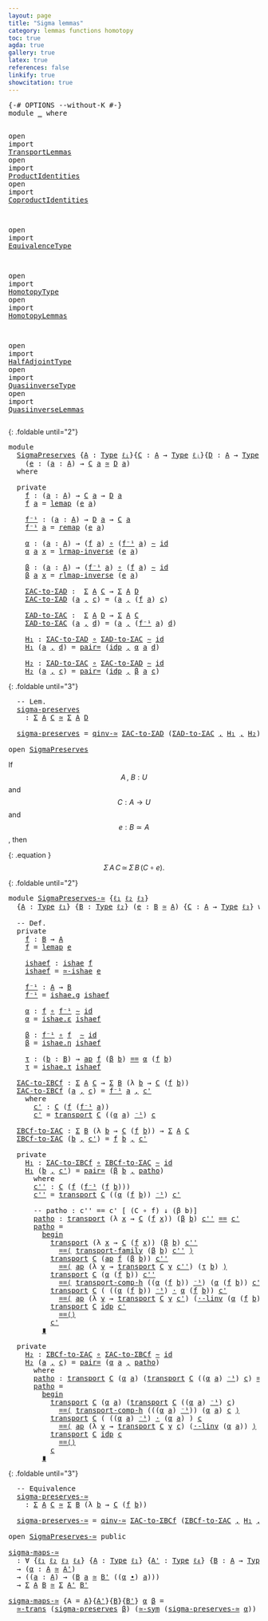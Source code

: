 ```yaml
---
layout: page
title: "Sigma lemmas"
category: lemmas functions homotopy
toc: true
agda: true
gallery: true
latex: true
references: false
linkify: true
showcitation: true
---
```


<div class="hide" >
<pre class="Agda">
<a id="222" class="Symbol">{-#</a> <a id="226" class="Keyword">OPTIONS</a> <a id="234" class="Pragma">--without-K</a> <a id="246" class="Symbol">#-}</a>
<a id="250" class="Keyword">module</a> <a id="257" href="SigmaPreserves.html" class="Module">_</a> <a id="259" class="Keyword">where</a>

<a id="266" class="Keyword">open</a> <a id="271" class="Keyword">import</a> <a id="278" href="TransportLemmas.html" class="Module">TransportLemmas</a>
<a id="294" class="Keyword">open</a> <a id="299" class="Keyword">import</a> <a id="306" href="ProductIdentities.html" class="Module">ProductIdentities</a>
<a id="324" class="Keyword">open</a> <a id="329" class="Keyword">import</a> <a id="336" href="CoproductIdentities.html" class="Module">CoproductIdentities</a>

<a id="357" class="Keyword">open</a> <a id="362" class="Keyword">import</a> <a id="369" href="EquivalenceType.html" class="Module">EquivalenceType</a>

<a id="386" class="Keyword">open</a> <a id="391" class="Keyword">import</a> <a id="398" href="HomotopyType.html" class="Module">HomotopyType</a>
<a id="411" class="Keyword">open</a> <a id="416" class="Keyword">import</a> <a id="423" href="HomotopyLemmas.html" class="Module">HomotopyLemmas</a>

<a id="439" class="Keyword">open</a> <a id="444" class="Keyword">import</a> <a id="451" href="HalfAdjointType.html" class="Module">HalfAdjointType</a>
<a id="467" class="Keyword">open</a> <a id="472" class="Keyword">import</a> <a id="479" href="QuasiinverseType.html" class="Module">QuasiinverseType</a>
<a id="496" class="Keyword">open</a> <a id="501" class="Keyword">import</a> <a id="508" href="QuasiinverseLemmas.html" class="Module">QuasiinverseLemmas</a>
</pre>
</div>

{: .foldable until="2"}
<pre class="Agda">
<a id="583" class="Keyword">module</a>
  <a id="SigmaPreserves"></a><a id="592" href="SigmaPreserves.html#592" class="Module">SigmaPreserves</a> <a id="607" class="Symbol">{</a><a id="608" href="SigmaPreserves.html#608" class="Bound">A</a> <a id="610" class="Symbol">:</a> <a id="612" href="Intro.html#1621" class="Function">Type</a> <a id="617" href="Intro.html#2063" class="Generalizable">ℓᵢ</a><a id="619" class="Symbol">}{</a><a id="621" href="SigmaPreserves.html#621" class="Bound">C</a> <a id="623" class="Symbol">:</a> <a id="625" href="SigmaPreserves.html#608" class="Bound">A</a> <a id="627" class="Symbol">→</a> <a id="629" href="Intro.html#1621" class="Function">Type</a> <a id="634" href="Intro.html#2066" class="Generalizable">ℓⱼ</a><a id="636" class="Symbol">}{</a><a id="638" href="SigmaPreserves.html#638" class="Bound">D</a> <a id="640" class="Symbol">:</a> <a id="642" href="SigmaPreserves.html#608" class="Bound">A</a> <a id="644" class="Symbol">→</a> <a id="646" href="Intro.html#1621" class="Function">Type</a> <a id="651" href="Intro.html#2069" class="Generalizable">ℓₖ</a><a id="653" class="Symbol">}</a>
    <a id="659" class="Symbol">(</a><a id="660" href="SigmaPreserves.html#660" class="Bound">e</a> <a id="662" class="Symbol">:</a> <a id="664" class="Symbol">(</a><a id="665" href="SigmaPreserves.html#665" class="Bound">a</a> <a id="667" class="Symbol">:</a> <a id="669" href="SigmaPreserves.html#608" class="Bound">A</a><a id="670" class="Symbol">)</a> <a id="672" class="Symbol">→</a> <a id="674" href="SigmaPreserves.html#621" class="Bound">C</a> <a id="676" href="SigmaPreserves.html#665" class="Bound">a</a> <a id="678" href="EquivalenceType.html#762" class="Function Operator">≃</a> <a id="680" href="SigmaPreserves.html#638" class="Bound">D</a> <a id="682" href="SigmaPreserves.html#665" class="Bound">a</a><a id="683" class="Symbol">)</a>
  <a id="687" class="Keyword">where</a>

  <a id="696" class="Keyword">private</a>
    <a id="SigmaPreserves.f"></a><a id="708" href="SigmaPreserves.html#708" class="Function">f</a> <a id="710" class="Symbol">:</a> <a id="712" class="Symbol">(</a><a id="713" href="SigmaPreserves.html#713" class="Bound">a</a> <a id="715" class="Symbol">:</a> <a id="717" href="SigmaPreserves.html#608" class="Bound">A</a><a id="718" class="Symbol">)</a> <a id="720" class="Symbol">→</a> <a id="722" href="SigmaPreserves.html#621" class="Bound">C</a> <a id="724" href="SigmaPreserves.html#713" class="Bound">a</a> <a id="726" class="Symbol">→</a> <a id="728" href="SigmaPreserves.html#638" class="Bound">D</a> <a id="730" href="SigmaPreserves.html#713" class="Bound">a</a>
    <a id="736" href="SigmaPreserves.html#708" class="Function">f</a> <a id="738" href="SigmaPreserves.html#738" class="Bound">a</a> <a id="740" class="Symbol">=</a> <a id="742" href="EquivalenceType.html#979" class="Function">lemap</a> <a id="748" class="Symbol">(</a><a id="749" href="SigmaPreserves.html#660" class="Bound">e</a> <a id="751" href="SigmaPreserves.html#738" class="Bound">a</a><a id="752" class="Symbol">)</a>

    <a id="SigmaPreserves.f⁻¹"></a><a id="759" href="SigmaPreserves.html#759" class="Function">f⁻¹</a> <a id="763" class="Symbol">:</a> <a id="765" class="Symbol">(</a><a id="766" href="SigmaPreserves.html#766" class="Bound">a</a> <a id="768" class="Symbol">:</a> <a id="770" href="SigmaPreserves.html#608" class="Bound">A</a><a id="771" class="Symbol">)</a> <a id="773" class="Symbol">→</a> <a id="775" href="SigmaPreserves.html#638" class="Bound">D</a> <a id="777" href="SigmaPreserves.html#766" class="Bound">a</a> <a id="779" class="Symbol">→</a> <a id="781" href="SigmaPreserves.html#621" class="Bound">C</a> <a id="783" href="SigmaPreserves.html#766" class="Bound">a</a>
    <a id="789" href="SigmaPreserves.html#759" class="Function">f⁻¹</a> <a id="793" href="SigmaPreserves.html#793" class="Bound">a</a> <a id="795" class="Symbol">=</a> <a id="797" href="EquivalenceType.html#1131" class="Function">remap</a> <a id="803" class="Symbol">(</a><a id="804" href="SigmaPreserves.html#660" class="Bound">e</a> <a id="806" href="SigmaPreserves.html#793" class="Bound">a</a><a id="807" class="Symbol">)</a>

    <a id="SigmaPreserves.α"></a><a id="814" href="SigmaPreserves.html#814" class="Function">α</a> <a id="816" class="Symbol">:</a> <a id="818" class="Symbol">(</a><a id="819" href="SigmaPreserves.html#819" class="Bound">a</a> <a id="821" class="Symbol">:</a> <a id="823" href="SigmaPreserves.html#608" class="Bound">A</a><a id="824" class="Symbol">)</a> <a id="826" class="Symbol">→</a> <a id="828" class="Symbol">(</a><a id="829" href="SigmaPreserves.html#708" class="Function">f</a> <a id="831" href="SigmaPreserves.html#819" class="Bound">a</a><a id="832" class="Symbol">)</a> <a id="834" href="BasicFunctions.html#1007" class="Function Operator">∘</a> <a id="836" class="Symbol">(</a><a id="837" href="SigmaPreserves.html#759" class="Function">f⁻¹</a> <a id="841" href="SigmaPreserves.html#819" class="Bound">a</a><a id="842" class="Symbol">)</a> <a id="844" href="HomotopyType.html#987" class="Function Operator">∼</a> <a id="846" href="BasicFunctions.html#386" class="Function">id</a>
    <a id="853" href="SigmaPreserves.html#814" class="Function">α</a> <a id="855" href="SigmaPreserves.html#855" class="Bound">a</a> <a id="857" href="SigmaPreserves.html#857" class="Bound">x</a> <a id="859" class="Symbol">=</a> <a id="861" href="EquivalenceType.html#1366" class="Function">lrmap-inverse</a> <a id="875" class="Symbol">(</a><a id="876" href="SigmaPreserves.html#660" class="Bound">e</a> <a id="878" href="SigmaPreserves.html#855" class="Bound">a</a><a id="879" class="Symbol">)</a>

    <a id="SigmaPreserves.β"></a><a id="886" href="SigmaPreserves.html#886" class="Function">β</a> <a id="888" class="Symbol">:</a> <a id="890" class="Symbol">(</a><a id="891" href="SigmaPreserves.html#891" class="Bound">a</a> <a id="893" class="Symbol">:</a> <a id="895" href="SigmaPreserves.html#608" class="Bound">A</a><a id="896" class="Symbol">)</a> <a id="898" class="Symbol">→</a> <a id="900" class="Symbol">(</a><a id="901" href="SigmaPreserves.html#759" class="Function">f⁻¹</a> <a id="905" href="SigmaPreserves.html#891" class="Bound">a</a><a id="906" class="Symbol">)</a> <a id="908" href="BasicFunctions.html#1007" class="Function Operator">∘</a> <a id="910" class="Symbol">(</a><a id="911" href="SigmaPreserves.html#708" class="Function">f</a> <a id="913" href="SigmaPreserves.html#891" class="Bound">a</a><a id="914" class="Symbol">)</a> <a id="916" href="HomotopyType.html#987" class="Function Operator">∼</a> <a id="918" href="BasicFunctions.html#386" class="Function">id</a>
    <a id="925" href="SigmaPreserves.html#886" class="Function">β</a> <a id="927" href="SigmaPreserves.html#927" class="Bound">a</a> <a id="929" href="SigmaPreserves.html#929" class="Bound">x</a> <a id="931" class="Symbol">=</a> <a id="933" href="EquivalenceType.html#1593" class="Function">rlmap-inverse</a> <a id="947" class="Symbol">(</a><a id="948" href="SigmaPreserves.html#660" class="Bound">e</a> <a id="950" href="SigmaPreserves.html#927" class="Bound">a</a><a id="951" class="Symbol">)</a>

    <a id="SigmaPreserves.ΣAC-to-ΣAD"></a><a id="958" href="SigmaPreserves.html#958" class="Function">ΣAC-to-ΣAD</a> <a id="969" class="Symbol">:</a>  <a id="972" href="BasicTypes.html#1503" class="Function">Σ</a> <a id="974" href="SigmaPreserves.html#608" class="Bound">A</a> <a id="976" href="SigmaPreserves.html#621" class="Bound">C</a> <a id="978" class="Symbol">→</a> <a id="980" href="BasicTypes.html#1503" class="Function">Σ</a> <a id="982" href="SigmaPreserves.html#608" class="Bound">A</a> <a id="984" href="SigmaPreserves.html#638" class="Bound">D</a>
    <a id="990" href="SigmaPreserves.html#958" class="Function">ΣAC-to-ΣAD</a> <a id="1001" class="Symbol">(</a><a id="1002" href="SigmaPreserves.html#1002" class="Bound">a</a> <a id="1004" href="BasicTypes.html#1409" class="InductiveConstructor Operator">,</a> <a id="1006" href="SigmaPreserves.html#1006" class="Bound">c</a><a id="1007" class="Symbol">)</a> <a id="1009" class="Symbol">=</a> <a id="1011" class="Symbol">(</a><a id="1012" href="SigmaPreserves.html#1002" class="Bound">a</a> <a id="1014" href="BasicTypes.html#1409" class="InductiveConstructor Operator">,</a> <a id="1016" class="Symbol">(</a><a id="1017" href="SigmaPreserves.html#708" class="Function">f</a> <a id="1019" href="SigmaPreserves.html#1002" class="Bound">a</a><a id="1020" class="Symbol">)</a> <a id="1022" href="SigmaPreserves.html#1006" class="Bound">c</a><a id="1023" class="Symbol">)</a>

    <a id="SigmaPreserves.ΣAD-to-ΣAC"></a><a id="1030" href="SigmaPreserves.html#1030" class="Function">ΣAD-to-ΣAC</a> <a id="1041" class="Symbol">:</a>  <a id="1044" href="BasicTypes.html#1503" class="Function">Σ</a> <a id="1046" href="SigmaPreserves.html#608" class="Bound">A</a> <a id="1048" href="SigmaPreserves.html#638" class="Bound">D</a> <a id="1050" class="Symbol">→</a> <a id="1052" href="BasicTypes.html#1503" class="Function">Σ</a> <a id="1054" href="SigmaPreserves.html#608" class="Bound">A</a> <a id="1056" href="SigmaPreserves.html#621" class="Bound">C</a>
    <a id="1062" href="SigmaPreserves.html#1030" class="Function">ΣAD-to-ΣAC</a> <a id="1073" class="Symbol">(</a><a id="1074" href="SigmaPreserves.html#1074" class="Bound">a</a> <a id="1076" href="BasicTypes.html#1409" class="InductiveConstructor Operator">,</a> <a id="1078" href="SigmaPreserves.html#1078" class="Bound">d</a><a id="1079" class="Symbol">)</a> <a id="1081" class="Symbol">=</a> <a id="1083" class="Symbol">(</a><a id="1084" href="SigmaPreserves.html#1074" class="Bound">a</a> <a id="1086" href="BasicTypes.html#1409" class="InductiveConstructor Operator">,</a> <a id="1088" class="Symbol">(</a><a id="1089" href="SigmaPreserves.html#759" class="Function">f⁻¹</a> <a id="1093" href="SigmaPreserves.html#1074" class="Bound">a</a><a id="1094" class="Symbol">)</a> <a id="1096" href="SigmaPreserves.html#1078" class="Bound">d</a><a id="1097" class="Symbol">)</a>

    <a id="SigmaPreserves.H₁"></a><a id="1104" href="SigmaPreserves.html#1104" class="Function">H₁</a> <a id="1107" class="Symbol">:</a> <a id="1109" href="SigmaPreserves.html#958" class="Function">ΣAC-to-ΣAD</a> <a id="1120" href="BasicFunctions.html#1007" class="Function Operator">∘</a> <a id="1122" href="SigmaPreserves.html#1030" class="Function">ΣAD-to-ΣAC</a> <a id="1133" href="HomotopyType.html#987" class="Function Operator">∼</a> <a id="1135" href="BasicFunctions.html#386" class="Function">id</a>
    <a id="1142" href="SigmaPreserves.html#1104" class="Function">H₁</a> <a id="1145" class="Symbol">(</a><a id="1146" href="SigmaPreserves.html#1146" class="Bound">a</a> <a id="1148" href="BasicTypes.html#1409" class="InductiveConstructor Operator">,</a> <a id="1150" href="SigmaPreserves.html#1150" class="Bound">d</a><a id="1151" class="Symbol">)</a> <a id="1153" class="Symbol">=</a> <a id="1155" href="CoproductIdentities.html#1535" class="Function">pair=</a> <a id="1161" class="Symbol">(</a><a id="1162" href="BasicTypes.html#4381" class="InductiveConstructor">idp</a> <a id="1166" href="BasicTypes.html#1409" class="InductiveConstructor Operator">,</a> <a id="1168" href="SigmaPreserves.html#814" class="Function">α</a> <a id="1170" href="SigmaPreserves.html#1146" class="Bound">a</a> <a id="1172" href="SigmaPreserves.html#1150" class="Bound">d</a><a id="1173" class="Symbol">)</a>

    <a id="SigmaPreserves.H₂"></a><a id="1180" href="SigmaPreserves.html#1180" class="Function">H₂</a> <a id="1183" class="Symbol">:</a> <a id="1185" href="SigmaPreserves.html#1030" class="Function">ΣAD-to-ΣAC</a> <a id="1196" href="BasicFunctions.html#1007" class="Function Operator">∘</a> <a id="1198" href="SigmaPreserves.html#958" class="Function">ΣAC-to-ΣAD</a> <a id="1209" href="HomotopyType.html#987" class="Function Operator">∼</a> <a id="1211" href="BasicFunctions.html#386" class="Function">id</a>
    <a id="1218" href="SigmaPreserves.html#1180" class="Function">H₂</a> <a id="1221" class="Symbol">(</a><a id="1222" href="SigmaPreserves.html#1222" class="Bound">a</a> <a id="1224" href="BasicTypes.html#1409" class="InductiveConstructor Operator">,</a> <a id="1226" href="SigmaPreserves.html#1226" class="Bound">c</a><a id="1227" class="Symbol">)</a> <a id="1229" class="Symbol">=</a> <a id="1231" href="CoproductIdentities.html#1535" class="Function">pair=</a> <a id="1237" class="Symbol">(</a><a id="1238" href="BasicTypes.html#4381" class="InductiveConstructor">idp</a> <a id="1242" href="BasicTypes.html#1409" class="InductiveConstructor Operator">,</a> <a id="1244" href="SigmaPreserves.html#886" class="Function">β</a> <a id="1246" href="SigmaPreserves.html#1222" class="Bound">a</a> <a id="1248" href="SigmaPreserves.html#1226" class="Bound">c</a><a id="1249" class="Symbol">)</a>
</pre>

{: .foldable until="3"}
<pre class="Agda">
  <a id="1302" class="Comment">-- Lem.</a>
  <a id="SigmaPreserves.sigma-preserves"></a><a id="1312" href="SigmaPreserves.html#1312" class="Function">sigma-preserves</a>
    <a id="1332" class="Symbol">:</a> <a id="1334" href="BasicTypes.html#1503" class="Function">Σ</a> <a id="1336" href="SigmaPreserves.html#608" class="Bound">A</a> <a id="1338" href="SigmaPreserves.html#621" class="Bound">C</a> <a id="1340" href="EquivalenceType.html#762" class="Function Operator">≃</a> <a id="1342" href="BasicTypes.html#1503" class="Function">Σ</a> <a id="1344" href="SigmaPreserves.html#608" class="Bound">A</a> <a id="1346" href="SigmaPreserves.html#638" class="Bound">D</a>

  <a id="1351" href="SigmaPreserves.html#1312" class="Function">sigma-preserves</a> <a id="1367" class="Symbol">=</a> <a id="1369" href="QuasiinverseType.html#3135" class="Function">qinv-≃</a> <a id="1376" href="SigmaPreserves.html#958" class="Function">ΣAC-to-ΣAD</a> <a id="1387" class="Symbol">(</a><a id="1388" href="SigmaPreserves.html#1030" class="Function">ΣAD-to-ΣAC</a> <a id="1399" href="BasicTypes.html#1409" class="InductiveConstructor Operator">,</a> <a id="1401" href="SigmaPreserves.html#1104" class="Function">H₁</a> <a id="1404" href="BasicTypes.html#1409" class="InductiveConstructor Operator">,</a> <a id="1406" href="SigmaPreserves.html#1180" class="Function">H₂</a><a id="1408" class="Symbol">)</a>

<a id="1411" class="Keyword">open</a> <a id="1416" href="SigmaPreserves.html#592" class="Module">SigmaPreserves</a>
</pre>



If $$A\,,~B : U$$ and $$C: A → U$$ and $$e: B \simeq A$$, then

{: .equation }
  $$\Sigma\,{A}\,C\,\simeq\,\Sigma\,B\,(C ∘ e).$$

{: .foldable until="2"}
<pre class="Agda">
<a id="1612" class="Keyword">module</a> <a id="SigmaPreserves-≃"></a><a id="1619" href="SigmaPreserves.html#1619" class="Module">SigmaPreserves-≃</a> <a id="1636" class="Symbol">{</a><a id="1637" href="SigmaPreserves.html#1637" class="Bound">ℓ₁</a> <a id="1640" href="SigmaPreserves.html#1640" class="Bound">ℓ₂</a> <a id="1643" href="SigmaPreserves.html#1643" class="Bound">ℓ₃</a><a id="1645" class="Symbol">}</a>
  <a id="1649" class="Symbol">{</a><a id="1650" href="SigmaPreserves.html#1650" class="Bound">A</a> <a id="1652" class="Symbol">:</a> <a id="1654" href="Intro.html#1621" class="Function">Type</a> <a id="1659" href="SigmaPreserves.html#1637" class="Bound">ℓ₁</a><a id="1661" class="Symbol">}</a> <a id="1663" class="Symbol">{</a><a id="1664" href="SigmaPreserves.html#1664" class="Bound">B</a> <a id="1666" class="Symbol">:</a> <a id="1668" href="Intro.html#1621" class="Function">Type</a> <a id="1673" href="SigmaPreserves.html#1640" class="Bound">ℓ₂</a><a id="1675" class="Symbol">}</a> <a id="1677" class="Symbol">(</a><a id="1678" href="SigmaPreserves.html#1678" class="Bound">e</a> <a id="1680" class="Symbol">:</a> <a id="1682" href="SigmaPreserves.html#1664" class="Bound">B</a> <a id="1684" href="EquivalenceType.html#762" class="Function Operator">≃</a> <a id="1686" href="SigmaPreserves.html#1650" class="Bound">A</a><a id="1687" class="Symbol">)</a> <a id="1689" class="Symbol">{</a><a id="1690" href="SigmaPreserves.html#1690" class="Bound">C</a> <a id="1692" class="Symbol">:</a> <a id="1694" href="SigmaPreserves.html#1650" class="Bound">A</a> <a id="1696" class="Symbol">→</a> <a id="1698" href="Intro.html#1621" class="Function">Type</a> <a id="1703" href="SigmaPreserves.html#1643" class="Bound">ℓ₃</a><a id="1705" class="Symbol">}</a> <a id="1707" class="Keyword">where</a>

  <a id="1716" class="Comment">-- Def.</a>
  <a id="1726" class="Keyword">private</a>
    <a id="SigmaPreserves-≃.f"></a><a id="1738" href="SigmaPreserves.html#1738" class="Function">f</a> <a id="1740" class="Symbol">:</a> <a id="1742" href="SigmaPreserves.html#1664" class="Bound">B</a> <a id="1744" class="Symbol">→</a> <a id="1746" href="SigmaPreserves.html#1650" class="Bound">A</a>
    <a id="1752" href="SigmaPreserves.html#1738" class="Function">f</a> <a id="1754" class="Symbol">=</a> <a id="1756" href="EquivalenceType.html#979" class="Function">lemap</a> <a id="1762" href="SigmaPreserves.html#1678" class="Bound">e</a>

    <a id="SigmaPreserves-≃.ishaef"></a><a id="1769" href="SigmaPreserves.html#1769" class="Function">ishaef</a> <a id="1776" class="Symbol">:</a> <a id="1778" href="HalfAdjointType.html#802" class="Record">ishae</a> <a id="1784" href="SigmaPreserves.html#1738" class="Function">f</a>
    <a id="1790" href="SigmaPreserves.html#1769" class="Function">ishaef</a> <a id="1797" class="Symbol">=</a> <a id="1799" href="QuasiinverseType.html#3471" class="Function">≃-ishae</a> <a id="1807" href="SigmaPreserves.html#1678" class="Bound">e</a>

    <a id="SigmaPreserves-≃.f⁻¹"></a><a id="1814" href="SigmaPreserves.html#1814" class="Function">f⁻¹</a> <a id="1818" class="Symbol">:</a> <a id="1820" href="SigmaPreserves.html#1650" class="Bound">A</a> <a id="1822" class="Symbol">→</a> <a id="1824" href="SigmaPreserves.html#1664" class="Bound">B</a>
    <a id="1830" href="SigmaPreserves.html#1814" class="Function">f⁻¹</a> <a id="1834" class="Symbol">=</a> <a id="1836" href="HalfAdjointType.html#879" class="Field">ishae.g</a> <a id="1844" href="SigmaPreserves.html#1769" class="Function">ishaef</a>

    <a id="SigmaPreserves-≃.α"></a><a id="1856" href="SigmaPreserves.html#1856" class="Function">α</a> <a id="1858" class="Symbol">:</a> <a id="1860" href="SigmaPreserves.html#1738" class="Function">f</a> <a id="1862" href="BasicFunctions.html#1007" class="Function Operator">∘</a> <a id="1864" href="SigmaPreserves.html#1814" class="Function">f⁻¹</a> <a id="1868" href="HomotopyType.html#987" class="Function Operator">∼</a> <a id="1870" href="BasicFunctions.html#386" class="Function">id</a>
    <a id="1877" href="SigmaPreserves.html#1856" class="Function">α</a> <a id="1879" class="Symbol">=</a> <a id="1881" href="HalfAdjointType.html#918" class="Field">ishae.ε</a> <a id="1889" href="SigmaPreserves.html#1769" class="Function">ishaef</a>

    <a id="SigmaPreserves-≃.β"></a><a id="1901" href="SigmaPreserves.html#1901" class="Function">β</a> <a id="1903" class="Symbol">:</a> <a id="1905" href="SigmaPreserves.html#1814" class="Function">f⁻¹</a> <a id="1909" href="BasicFunctions.html#1007" class="Function Operator">∘</a> <a id="1911" href="SigmaPreserves.html#1738" class="Function">f</a>  <a id="1914" href="HomotopyType.html#987" class="Function Operator">∼</a> <a id="1916" href="BasicFunctions.html#386" class="Function">id</a>
    <a id="1923" href="SigmaPreserves.html#1901" class="Function">β</a> <a id="1925" class="Symbol">=</a> <a id="1927" href="HalfAdjointType.html#895" class="Field">ishae.η</a> <a id="1935" href="SigmaPreserves.html#1769" class="Function">ishaef</a>

    <a id="SigmaPreserves-≃.τ"></a><a id="1947" href="SigmaPreserves.html#1947" class="Function">τ</a> <a id="1949" class="Symbol">:</a> <a id="1951" class="Symbol">(</a><a id="1952" href="SigmaPreserves.html#1952" class="Bound">b</a> <a id="1954" class="Symbol">:</a> <a id="1956" href="SigmaPreserves.html#1664" class="Bound">B</a><a id="1957" class="Symbol">)</a> <a id="1959" class="Symbol">→</a> <a id="1961" href="AlgebraOnPaths.html#482" class="Function">ap</a> <a id="1964" href="SigmaPreserves.html#1738" class="Function">f</a> <a id="1966" class="Symbol">(</a><a id="1967" href="SigmaPreserves.html#1901" class="Function">β</a> <a id="1969" href="SigmaPreserves.html#1952" class="Bound">b</a><a id="1970" class="Symbol">)</a> <a id="1972" href="BasicTypes.html#4326" class="Datatype Operator">==</a> <a id="1975" href="SigmaPreserves.html#1856" class="Function">α</a> <a id="1977" class="Symbol">(</a><a id="1978" href="SigmaPreserves.html#1738" class="Function">f</a> <a id="1980" href="SigmaPreserves.html#1952" class="Bound">b</a><a id="1981" class="Symbol">)</a>
    <a id="1987" href="SigmaPreserves.html#1947" class="Function">τ</a> <a id="1989" class="Symbol">=</a> <a id="1991" href="HalfAdjointType.html#941" class="Field">ishae.τ</a> <a id="1999" href="SigmaPreserves.html#1769" class="Function">ishaef</a>

  <a id="SigmaPreserves-≃.ΣAC-to-ΣBCf"></a><a id="2009" href="SigmaPreserves.html#2009" class="Function">ΣAC-to-ΣBCf</a> <a id="2021" class="Symbol">:</a> <a id="2023" href="BasicTypes.html#1503" class="Function">Σ</a> <a id="2025" href="SigmaPreserves.html#1650" class="Bound">A</a> <a id="2027" href="SigmaPreserves.html#1690" class="Bound">C</a> <a id="2029" class="Symbol">→</a> <a id="2031" href="BasicTypes.html#1503" class="Function">Σ</a> <a id="2033" href="SigmaPreserves.html#1664" class="Bound">B</a> <a id="2035" class="Symbol">(λ</a> <a id="2038" href="SigmaPreserves.html#2038" class="Bound">b</a> <a id="2040" class="Symbol">→</a> <a id="2042" href="SigmaPreserves.html#1690" class="Bound">C</a> <a id="2044" class="Symbol">(</a><a id="2045" href="SigmaPreserves.html#1738" class="Function">f</a> <a id="2047" href="SigmaPreserves.html#2038" class="Bound">b</a><a id="2048" class="Symbol">))</a>
  <a id="2053" href="SigmaPreserves.html#2009" class="Function">ΣAC-to-ΣBCf</a> <a id="2065" class="Symbol">(</a><a id="2066" href="SigmaPreserves.html#2066" class="Bound">a</a> <a id="2068" href="BasicTypes.html#1409" class="InductiveConstructor Operator">,</a> <a id="2070" href="SigmaPreserves.html#2070" class="Bound">c</a><a id="2071" class="Symbol">)</a> <a id="2073" class="Symbol">=</a> <a id="2075" href="SigmaPreserves.html#1814" class="Function">f⁻¹</a> <a id="2079" href="SigmaPreserves.html#2066" class="Bound">a</a> <a id="2081" href="BasicTypes.html#1409" class="InductiveConstructor Operator">,</a> <a id="2083" href="SigmaPreserves.html#2102" class="Function">c&#39;</a>
    <a id="2090" class="Keyword">where</a>
      <a id="2102" href="SigmaPreserves.html#2102" class="Function">c&#39;</a> <a id="2105" class="Symbol">:</a> <a id="2107" href="SigmaPreserves.html#1690" class="Bound">C</a> <a id="2109" class="Symbol">(</a><a id="2110" href="SigmaPreserves.html#1738" class="Function">f</a> <a id="2112" class="Symbol">(</a><a id="2113" href="SigmaPreserves.html#1814" class="Function">f⁻¹</a> <a id="2117" href="SigmaPreserves.html#2066" class="Bound">a</a><a id="2118" class="Symbol">))</a>
      <a id="2127" href="SigmaPreserves.html#2102" class="Function">c&#39;</a> <a id="2130" class="Symbol">=</a> <a id="2132" href="Transport.html#472" class="Function">transport</a> <a id="2142" href="SigmaPreserves.html#1690" class="Bound">C</a> <a id="2144" class="Symbol">((</a><a id="2146" href="SigmaPreserves.html#1856" class="Function">α</a> <a id="2148" href="SigmaPreserves.html#2066" class="Bound">a</a><a id="2149" class="Symbol">)</a> <a id="2151" href="BasicFunctions.html#4058" class="Function Operator">⁻¹</a><a id="2153" class="Symbol">)</a> <a id="2155" href="SigmaPreserves.html#2070" class="Bound">c</a>

  <a id="SigmaPreserves-≃.ΣBCf-to-ΣAC"></a><a id="2160" href="SigmaPreserves.html#2160" class="Function">ΣBCf-to-ΣAC</a> <a id="2172" class="Symbol">:</a> <a id="2174" href="BasicTypes.html#1503" class="Function">Σ</a> <a id="2176" href="SigmaPreserves.html#1664" class="Bound">B</a> <a id="2178" class="Symbol">(λ</a> <a id="2181" href="SigmaPreserves.html#2181" class="Bound">b</a> <a id="2183" class="Symbol">→</a> <a id="2185" href="SigmaPreserves.html#1690" class="Bound">C</a> <a id="2187" class="Symbol">(</a><a id="2188" href="SigmaPreserves.html#1738" class="Function">f</a> <a id="2190" href="SigmaPreserves.html#2181" class="Bound">b</a><a id="2191" class="Symbol">))</a> <a id="2194" class="Symbol">→</a> <a id="2196" href="BasicTypes.html#1503" class="Function">Σ</a> <a id="2198" href="SigmaPreserves.html#1650" class="Bound">A</a> <a id="2200" href="SigmaPreserves.html#1690" class="Bound">C</a>
  <a id="2204" href="SigmaPreserves.html#2160" class="Function">ΣBCf-to-ΣAC</a> <a id="2216" class="Symbol">(</a><a id="2217" href="SigmaPreserves.html#2217" class="Bound">b</a> <a id="2219" href="BasicTypes.html#1409" class="InductiveConstructor Operator">,</a> <a id="2221" href="SigmaPreserves.html#2221" class="Bound">c&#39;</a><a id="2223" class="Symbol">)</a> <a id="2225" class="Symbol">=</a> <a id="2227" href="SigmaPreserves.html#1738" class="Function">f</a> <a id="2229" href="SigmaPreserves.html#2217" class="Bound">b</a> <a id="2231" href="BasicTypes.html#1409" class="InductiveConstructor Operator">,</a> <a id="2233" href="SigmaPreserves.html#2221" class="Bound">c&#39;</a>

  <a id="2239" class="Keyword">private</a>
    <a id="SigmaPreserves-≃.H₁"></a><a id="2251" href="SigmaPreserves.html#2251" class="Function">H₁</a> <a id="2254" class="Symbol">:</a> <a id="2256" href="SigmaPreserves.html#2009" class="Function">ΣAC-to-ΣBCf</a> <a id="2268" href="BasicFunctions.html#1007" class="Function Operator">∘</a> <a id="2270" href="SigmaPreserves.html#2160" class="Function">ΣBCf-to-ΣAC</a> <a id="2282" href="HomotopyType.html#987" class="Function Operator">∼</a> <a id="2284" href="BasicFunctions.html#386" class="Function">id</a>
    <a id="2291" href="SigmaPreserves.html#2251" class="Function">H₁</a> <a id="2294" class="Symbol">(</a><a id="2295" href="SigmaPreserves.html#2295" class="Bound">b</a> <a id="2297" href="BasicTypes.html#1409" class="InductiveConstructor Operator">,</a> <a id="2299" href="SigmaPreserves.html#2299" class="Bound">c&#39;</a><a id="2301" class="Symbol">)</a> <a id="2303" class="Symbol">=</a> <a id="2305" href="CoproductIdentities.html#1535" class="Function">pair=</a> <a id="2311" class="Symbol">(</a><a id="2312" href="SigmaPreserves.html#1901" class="Function">β</a> <a id="2314" href="SigmaPreserves.html#2295" class="Bound">b</a> <a id="2316" href="BasicTypes.html#1409" class="InductiveConstructor Operator">,</a> <a id="2318" href="SigmaPreserves.html#2462" class="Function">patho</a><a id="2323" class="Symbol">)</a>
      <a id="2331" class="Keyword">where</a>
      <a id="2343" href="SigmaPreserves.html#2343" class="Function">c&#39;&#39;</a> <a id="2347" class="Symbol">:</a> <a id="2349" href="SigmaPreserves.html#1690" class="Bound">C</a> <a id="2351" class="Symbol">(</a><a id="2352" href="SigmaPreserves.html#1738" class="Function">f</a> <a id="2354" class="Symbol">(</a><a id="2355" href="SigmaPreserves.html#1814" class="Function">f⁻¹</a> <a id="2359" class="Symbol">(</a><a id="2360" href="SigmaPreserves.html#1738" class="Function">f</a> <a id="2362" href="SigmaPreserves.html#2295" class="Bound">b</a><a id="2363" class="Symbol">)))</a>
      <a id="2373" href="SigmaPreserves.html#2343" class="Function">c&#39;&#39;</a> <a id="2377" class="Symbol">=</a> <a id="2379" href="Transport.html#472" class="Function">transport</a> <a id="2389" href="SigmaPreserves.html#1690" class="Bound">C</a> <a id="2391" class="Symbol">((</a><a id="2393" href="SigmaPreserves.html#1856" class="Function">α</a> <a id="2395" class="Symbol">(</a><a id="2396" href="SigmaPreserves.html#1738" class="Function">f</a> <a id="2398" href="SigmaPreserves.html#2295" class="Bound">b</a><a id="2399" class="Symbol">))</a> <a id="2402" href="BasicFunctions.html#4058" class="Function Operator">⁻¹</a><a id="2404" class="Symbol">)</a> <a id="2406" href="SigmaPreserves.html#2299" class="Bound">c&#39;</a>

      <a id="2416" class="Comment">-- patho : c&#39;&#39; == c&#39; [ (C ∘ f) ↓ (β b)]</a>
      <a id="2462" href="SigmaPreserves.html#2462" class="Function">patho</a> <a id="2468" class="Symbol">:</a> <a id="2470" href="Transport.html#472" class="Function">transport</a> <a id="2480" class="Symbol">(λ</a> <a id="2483" href="SigmaPreserves.html#2483" class="Bound">x</a> <a id="2485" class="Symbol">→</a> <a id="2487" href="SigmaPreserves.html#1690" class="Bound">C</a> <a id="2489" class="Symbol">(</a><a id="2490" href="SigmaPreserves.html#1738" class="Function">f</a> <a id="2492" href="SigmaPreserves.html#2483" class="Bound">x</a><a id="2493" class="Symbol">))</a> <a id="2496" class="Symbol">(</a><a id="2497" href="SigmaPreserves.html#1901" class="Function">β</a> <a id="2499" href="SigmaPreserves.html#2295" class="Bound">b</a><a id="2500" class="Symbol">)</a> <a id="2502" href="SigmaPreserves.html#2343" class="Function">c&#39;&#39;</a> <a id="2506" href="BasicTypes.html#4326" class="Datatype Operator">==</a> <a id="2509" href="SigmaPreserves.html#2299" class="Bound">c&#39;</a>
      <a id="2518" href="SigmaPreserves.html#2462" class="Function">patho</a> <a id="2524" class="Symbol">=</a>
        <a id="2534" href="BasicFunctions.html#5073" class="Function Operator">begin</a>
          <a id="2550" href="Transport.html#472" class="Function">transport</a> <a id="2560" class="Symbol">(λ</a> <a id="2563" href="SigmaPreserves.html#2563" class="Bound">x</a> <a id="2565" class="Symbol">→</a> <a id="2567" href="SigmaPreserves.html#1690" class="Bound">C</a> <a id="2569" class="Symbol">(</a><a id="2570" href="SigmaPreserves.html#1738" class="Function">f</a> <a id="2572" href="SigmaPreserves.html#2563" class="Bound">x</a><a id="2573" class="Symbol">))</a> <a id="2576" class="Symbol">(</a><a id="2577" href="SigmaPreserves.html#1901" class="Function">β</a> <a id="2579" href="SigmaPreserves.html#2295" class="Bound">b</a><a id="2580" class="Symbol">)</a> <a id="2582" href="SigmaPreserves.html#2343" class="Function">c&#39;&#39;</a>
            <a id="2598" href="BasicFunctions.html#4775" class="Function Operator">==⟨</a> <a id="2602" href="TransportLemmas.html#4955" class="Function">transport-family</a> <a id="2619" class="Symbol">(</a><a id="2620" href="SigmaPreserves.html#1901" class="Function">β</a> <a id="2622" href="SigmaPreserves.html#2295" class="Bound">b</a><a id="2623" class="Symbol">)</a> <a id="2625" href="SigmaPreserves.html#2343" class="Function">c&#39;&#39;</a> <a id="2629" href="BasicFunctions.html#4775" class="Function Operator">⟩</a>
          <a id="2641" href="Transport.html#472" class="Function">transport</a> <a id="2651" href="SigmaPreserves.html#1690" class="Bound">C</a> <a id="2653" class="Symbol">(</a><a id="2654" href="AlgebraOnPaths.html#482" class="Function">ap</a> <a id="2657" href="SigmaPreserves.html#1738" class="Function">f</a> <a id="2659" class="Symbol">(</a><a id="2660" href="SigmaPreserves.html#1901" class="Function">β</a> <a id="2662" href="SigmaPreserves.html#2295" class="Bound">b</a><a id="2663" class="Symbol">))</a> <a id="2666" href="SigmaPreserves.html#2343" class="Function">c&#39;&#39;</a>
            <a id="2682" href="BasicFunctions.html#4775" class="Function Operator">==⟨</a> <a id="2686" href="AlgebraOnPaths.html#482" class="Function">ap</a> <a id="2689" class="Symbol">(λ</a> <a id="2692" href="SigmaPreserves.html#2692" class="Bound">γ</a> <a id="2694" class="Symbol">→</a> <a id="2696" href="Transport.html#472" class="Function">transport</a> <a id="2706" href="SigmaPreserves.html#1690" class="Bound">C</a> <a id="2708" href="SigmaPreserves.html#2692" class="Bound">γ</a> <a id="2710" href="SigmaPreserves.html#2343" class="Function">c&#39;&#39;</a><a id="2713" class="Symbol">)</a> <a id="2715" class="Symbol">(</a><a id="2716" href="SigmaPreserves.html#1947" class="Function">τ</a> <a id="2718" href="SigmaPreserves.html#2295" class="Bound">b</a><a id="2719" class="Symbol">)</a> <a id="2721" href="BasicFunctions.html#4775" class="Function Operator">⟩</a>
          <a id="2733" href="Transport.html#472" class="Function">transport</a> <a id="2743" href="SigmaPreserves.html#1690" class="Bound">C</a> <a id="2745" class="Symbol">(</a><a id="2746" href="SigmaPreserves.html#1856" class="Function">α</a> <a id="2748" class="Symbol">(</a><a id="2749" href="SigmaPreserves.html#1738" class="Function">f</a> <a id="2751" href="SigmaPreserves.html#2295" class="Bound">b</a><a id="2752" class="Symbol">))</a> <a id="2755" href="SigmaPreserves.html#2343" class="Function">c&#39;&#39;</a>
            <a id="2771" href="BasicFunctions.html#4775" class="Function Operator">==⟨</a> <a id="2775" href="TransportLemmas.html#2668" class="Function">transport-comp-h</a> <a id="2792" class="Symbol">((</a><a id="2794" href="SigmaPreserves.html#1856" class="Function">α</a> <a id="2796" class="Symbol">(</a><a id="2797" href="SigmaPreserves.html#1738" class="Function">f</a> <a id="2799" href="SigmaPreserves.html#2295" class="Bound">b</a><a id="2800" class="Symbol">))</a> <a id="2803" href="BasicFunctions.html#4058" class="Function Operator">⁻¹</a><a id="2805" class="Symbol">)</a> <a id="2807" class="Symbol">(</a><a id="2808" href="SigmaPreserves.html#1856" class="Function">α</a> <a id="2810" class="Symbol">(</a><a id="2811" href="SigmaPreserves.html#1738" class="Function">f</a> <a id="2813" href="SigmaPreserves.html#2295" class="Bound">b</a><a id="2814" class="Symbol">))</a> <a id="2817" href="SigmaPreserves.html#2299" class="Bound">c&#39;</a> <a id="2820" href="BasicFunctions.html#4775" class="Function Operator">⟩</a>
          <a id="2832" href="Transport.html#472" class="Function">transport</a> <a id="2842" href="SigmaPreserves.html#1690" class="Bound">C</a> <a id="2844" class="Symbol">(</a> <a id="2846" class="Symbol">((</a><a id="2848" href="SigmaPreserves.html#1856" class="Function">α</a> <a id="2850" class="Symbol">(</a><a id="2851" href="SigmaPreserves.html#1738" class="Function">f</a> <a id="2853" href="SigmaPreserves.html#2295" class="Bound">b</a><a id="2854" class="Symbol">))</a> <a id="2857" href="BasicFunctions.html#4058" class="Function Operator">⁻¹</a><a id="2859" class="Symbol">)</a> <a id="2861" href="BasicFunctions.html#3662" class="Function Operator">·</a> <a id="2863" href="SigmaPreserves.html#1856" class="Function">α</a> <a id="2865" class="Symbol">(</a><a id="2866" href="SigmaPreserves.html#1738" class="Function">f</a> <a id="2868" href="SigmaPreserves.html#2295" class="Bound">b</a><a id="2869" class="Symbol">))</a> <a id="2872" href="SigmaPreserves.html#2299" class="Bound">c&#39;</a>
            <a id="2887" href="BasicFunctions.html#4775" class="Function Operator">==⟨</a> <a id="2891" href="AlgebraOnPaths.html#482" class="Function">ap</a> <a id="2894" class="Symbol">(λ</a> <a id="2897" href="SigmaPreserves.html#2897" class="Bound">γ</a> <a id="2899" class="Symbol">→</a> <a id="2901" href="Transport.html#472" class="Function">transport</a> <a id="2911" href="SigmaPreserves.html#1690" class="Bound">C</a> <a id="2913" href="SigmaPreserves.html#2897" class="Bound">γ</a> <a id="2915" href="SigmaPreserves.html#2299" class="Bound">c&#39;</a><a id="2917" class="Symbol">)</a> <a id="2919" class="Symbol">(</a><a id="2920" href="AlgebraOnPaths.html#3105" class="Function">·-linv</a> <a id="2927" class="Symbol">(</a><a id="2928" href="SigmaPreserves.html#1856" class="Function">α</a> <a id="2930" class="Symbol">(</a><a id="2931" href="SigmaPreserves.html#1738" class="Function">f</a> <a id="2933" href="SigmaPreserves.html#2295" class="Bound">b</a><a id="2934" class="Symbol">)))</a> <a id="2938" href="BasicFunctions.html#4775" class="Function Operator">⟩</a>
          <a id="2950" href="Transport.html#472" class="Function">transport</a> <a id="2960" href="SigmaPreserves.html#1690" class="Bound">C</a> <a id="2962" href="BasicTypes.html#4381" class="InductiveConstructor">idp</a> <a id="2966" href="SigmaPreserves.html#2299" class="Bound">c&#39;</a>
            <a id="2981" href="BasicFunctions.html#4535" class="Function Operator">==⟨⟩</a>
          <a id="2996" href="SigmaPreserves.html#2299" class="Bound">c&#39;</a>
        <a id="3007" href="BasicFunctions.html#4970" class="Function Operator">∎</a>

  <a id="3012" class="Keyword">private</a>
    <a id="SigmaPreserves-≃.H₂"></a><a id="3024" href="SigmaPreserves.html#3024" class="Function">H₂</a> <a id="3027" class="Symbol">:</a> <a id="3029" href="SigmaPreserves.html#2160" class="Function">ΣBCf-to-ΣAC</a> <a id="3041" href="BasicFunctions.html#1007" class="Function Operator">∘</a> <a id="3043" href="SigmaPreserves.html#2009" class="Function">ΣAC-to-ΣBCf</a> <a id="3055" href="HomotopyType.html#987" class="Function Operator">∼</a> <a id="3057" href="BasicFunctions.html#386" class="Function">id</a>
    <a id="3064" href="SigmaPreserves.html#3024" class="Function">H₂</a> <a id="3067" class="Symbol">(</a><a id="3068" href="SigmaPreserves.html#3068" class="Bound">a</a> <a id="3070" href="BasicTypes.html#1409" class="InductiveConstructor Operator">,</a> <a id="3072" href="SigmaPreserves.html#3072" class="Bound">c</a><a id="3073" class="Symbol">)</a> <a id="3075" class="Symbol">=</a> <a id="3077" href="CoproductIdentities.html#1535" class="Function">pair=</a> <a id="3083" class="Symbol">(</a><a id="3084" href="SigmaPreserves.html#1856" class="Function">α</a> <a id="3086" href="SigmaPreserves.html#3068" class="Bound">a</a> <a id="3088" href="BasicTypes.html#1409" class="InductiveConstructor Operator">,</a> <a id="3090" href="SigmaPreserves.html#3115" class="Function">patho</a><a id="3095" class="Symbol">)</a>
      <a id="3103" class="Keyword">where</a>
      <a id="3115" href="SigmaPreserves.html#3115" class="Function">patho</a> <a id="3121" class="Symbol">:</a> <a id="3123" href="Transport.html#472" class="Function">transport</a> <a id="3133" href="SigmaPreserves.html#1690" class="Bound">C</a> <a id="3135" class="Symbol">(</a><a id="3136" href="SigmaPreserves.html#1856" class="Function">α</a> <a id="3138" href="SigmaPreserves.html#3068" class="Bound">a</a><a id="3139" class="Symbol">)</a> <a id="3141" class="Symbol">(</a><a id="3142" href="Transport.html#472" class="Function">transport</a> <a id="3152" href="SigmaPreserves.html#1690" class="Bound">C</a> <a id="3154" class="Symbol">((</a><a id="3156" href="SigmaPreserves.html#1856" class="Function">α</a> <a id="3158" href="SigmaPreserves.html#3068" class="Bound">a</a><a id="3159" class="Symbol">)</a> <a id="3161" href="BasicFunctions.html#4058" class="Function Operator">⁻¹</a><a id="3163" class="Symbol">)</a> <a id="3165" href="SigmaPreserves.html#3072" class="Bound">c</a><a id="3166" class="Symbol">)</a> <a id="3168" href="BasicTypes.html#4326" class="Datatype Operator">==</a> <a id="3171" href="SigmaPreserves.html#3072" class="Bound">c</a>
      <a id="3179" href="SigmaPreserves.html#3115" class="Function">patho</a> <a id="3185" class="Symbol">=</a>
        <a id="3195" href="BasicFunctions.html#5073" class="Function Operator">begin</a>
          <a id="3211" href="Transport.html#472" class="Function">transport</a> <a id="3221" href="SigmaPreserves.html#1690" class="Bound">C</a> <a id="3223" class="Symbol">(</a><a id="3224" href="SigmaPreserves.html#1856" class="Function">α</a> <a id="3226" href="SigmaPreserves.html#3068" class="Bound">a</a><a id="3227" class="Symbol">)</a> <a id="3229" class="Symbol">(</a><a id="3230" href="Transport.html#472" class="Function">transport</a> <a id="3240" href="SigmaPreserves.html#1690" class="Bound">C</a> <a id="3242" class="Symbol">((</a><a id="3244" href="SigmaPreserves.html#1856" class="Function">α</a> <a id="3246" href="SigmaPreserves.html#3068" class="Bound">a</a><a id="3247" class="Symbol">)</a> <a id="3249" href="BasicFunctions.html#4058" class="Function Operator">⁻¹</a><a id="3251" class="Symbol">)</a> <a id="3253" href="SigmaPreserves.html#3072" class="Bound">c</a><a id="3254" class="Symbol">)</a>
            <a id="3268" href="BasicFunctions.html#4775" class="Function Operator">==⟨</a> <a id="3272" href="TransportLemmas.html#2668" class="Function">transport-comp-h</a> <a id="3289" class="Symbol">(((</a><a id="3292" href="SigmaPreserves.html#1856" class="Function">α</a> <a id="3294" href="SigmaPreserves.html#3068" class="Bound">a</a><a id="3295" class="Symbol">)</a> <a id="3297" href="BasicFunctions.html#4058" class="Function Operator">⁻¹</a><a id="3299" class="Symbol">))</a> <a id="3302" class="Symbol">(</a><a id="3303" href="SigmaPreserves.html#1856" class="Function">α</a> <a id="3305" href="SigmaPreserves.html#3068" class="Bound">a</a><a id="3306" class="Symbol">)</a> <a id="3308" href="SigmaPreserves.html#3072" class="Bound">c</a> <a id="3310" href="BasicFunctions.html#4775" class="Function Operator">⟩</a>
          <a id="3322" href="Transport.html#472" class="Function">transport</a> <a id="3332" href="SigmaPreserves.html#1690" class="Bound">C</a> <a id="3334" class="Symbol">(</a> <a id="3336" class="Symbol">((</a><a id="3338" href="SigmaPreserves.html#1856" class="Function">α</a> <a id="3340" href="SigmaPreserves.html#3068" class="Bound">a</a><a id="3341" class="Symbol">)</a> <a id="3343" href="BasicFunctions.html#4058" class="Function Operator">⁻¹</a><a id="3345" class="Symbol">)</a> <a id="3347" href="BasicFunctions.html#3662" class="Function Operator">·</a> <a id="3349" class="Symbol">(</a><a id="3350" href="SigmaPreserves.html#1856" class="Function">α</a> <a id="3352" href="SigmaPreserves.html#3068" class="Bound">a</a><a id="3353" class="Symbol">)</a> <a id="3355" class="Symbol">)</a> <a id="3357" href="SigmaPreserves.html#3072" class="Bound">c</a>
            <a id="3371" href="BasicFunctions.html#4775" class="Function Operator">==⟨</a> <a id="3375" href="AlgebraOnPaths.html#482" class="Function">ap</a> <a id="3378" class="Symbol">(λ</a> <a id="3381" href="SigmaPreserves.html#3381" class="Bound">γ</a> <a id="3383" class="Symbol">→</a> <a id="3385" href="Transport.html#472" class="Function">transport</a> <a id="3395" href="SigmaPreserves.html#1690" class="Bound">C</a> <a id="3397" href="SigmaPreserves.html#3381" class="Bound">γ</a> <a id="3399" href="SigmaPreserves.html#3072" class="Bound">c</a><a id="3400" class="Symbol">)</a> <a id="3402" class="Symbol">(</a><a id="3403" href="AlgebraOnPaths.html#3105" class="Function">·-linv</a> <a id="3410" class="Symbol">(</a><a id="3411" href="SigmaPreserves.html#1856" class="Function">α</a> <a id="3413" href="SigmaPreserves.html#3068" class="Bound">a</a><a id="3414" class="Symbol">))</a> <a id="3417" href="BasicFunctions.html#4775" class="Function Operator">⟩</a>
          <a id="3429" href="Transport.html#472" class="Function">transport</a> <a id="3439" href="SigmaPreserves.html#1690" class="Bound">C</a> <a id="3441" href="BasicTypes.html#4381" class="InductiveConstructor">idp</a> <a id="3445" href="SigmaPreserves.html#3072" class="Bound">c</a>
            <a id="3459" href="BasicFunctions.html#4535" class="Function Operator">==⟨⟩</a>
          <a id="3474" href="SigmaPreserves.html#3072" class="Bound">c</a>
        <a id="3484" href="BasicFunctions.html#4970" class="Function Operator">∎</a>
</pre>

{: .foldable until="3"}
<pre class="Agda">
  <a id="3537" class="Comment">-- Equivalence</a>
  <a id="SigmaPreserves-≃.sigma-preserves-≃"></a><a id="3554" href="SigmaPreserves.html#3554" class="Function">sigma-preserves-≃</a>
    <a id="3576" class="Symbol">:</a> <a id="3578" href="BasicTypes.html#1503" class="Function">Σ</a> <a id="3580" href="SigmaPreserves.html#1650" class="Bound">A</a> <a id="3582" href="SigmaPreserves.html#1690" class="Bound">C</a> <a id="3584" href="EquivalenceType.html#762" class="Function Operator">≃</a> <a id="3586" href="BasicTypes.html#1503" class="Function">Σ</a> <a id="3588" href="SigmaPreserves.html#1664" class="Bound">B</a> <a id="3590" class="Symbol">(λ</a> <a id="3593" href="SigmaPreserves.html#3593" class="Bound">b</a> <a id="3595" class="Symbol">→</a> <a id="3597" href="SigmaPreserves.html#1690" class="Bound">C</a> <a id="3599" class="Symbol">(</a><a id="3600" href="SigmaPreserves.html#1738" class="Function">f</a> <a id="3602" href="SigmaPreserves.html#3593" class="Bound">b</a><a id="3603" class="Symbol">))</a>

  <a id="3609" href="SigmaPreserves.html#3554" class="Function">sigma-preserves-≃</a> <a id="3627" class="Symbol">=</a> <a id="3629" href="QuasiinverseType.html#3135" class="Function">qinv-≃</a> <a id="3636" href="SigmaPreserves.html#2009" class="Function">ΣAC-to-ΣBCf</a> <a id="3648" class="Symbol">(</a><a id="3649" href="SigmaPreserves.html#2160" class="Function">ΣBCf-to-ΣAC</a> <a id="3661" href="BasicTypes.html#1409" class="InductiveConstructor Operator">,</a> <a id="3663" href="SigmaPreserves.html#2251" class="Function">H₁</a> <a id="3666" href="BasicTypes.html#1409" class="InductiveConstructor Operator">,</a> <a id="3668" href="SigmaPreserves.html#3024" class="Function">H₂</a><a id="3670" class="Symbol">)</a>

<a id="3673" class="Keyword">open</a> <a id="3678" href="SigmaPreserves.html#1619" class="Module">SigmaPreserves-≃</a> <a id="3695" class="Keyword">public</a>

<a id="sigma-maps-≃"></a><a id="3703" href="SigmaPreserves.html#3703" class="Function">sigma-maps-≃</a>
  <a id="3718" class="Symbol">:</a> <a id="3720" class="Symbol">∀</a> <a id="3722" class="Symbol">{</a><a id="3723" href="SigmaPreserves.html#3723" class="Bound">ℓ₁</a> <a id="3726" href="SigmaPreserves.html#3726" class="Bound">ℓ₂</a> <a id="3729" href="SigmaPreserves.html#3729" class="Bound">ℓ₃</a> <a id="3732" href="SigmaPreserves.html#3732" class="Bound">ℓ₄</a><a id="3734" class="Symbol">}</a> <a id="3736" class="Symbol">{</a><a id="3737" href="SigmaPreserves.html#3737" class="Bound">A</a> <a id="3739" class="Symbol">:</a> <a id="3741" href="Intro.html#1621" class="Function">Type</a> <a id="3746" href="SigmaPreserves.html#3723" class="Bound">ℓ₁</a><a id="3748" class="Symbol">}</a> <a id="3750" class="Symbol">{</a><a id="3751" href="SigmaPreserves.html#3751" class="Bound">A&#39;</a> <a id="3754" class="Symbol">:</a> <a id="3756" href="Intro.html#1621" class="Function">Type</a> <a id="3761" href="SigmaPreserves.html#3732" class="Bound">ℓ₄</a><a id="3763" class="Symbol">}</a> <a id="3765" class="Symbol">{</a><a id="3766" href="SigmaPreserves.html#3766" class="Bound">B</a> <a id="3768" class="Symbol">:</a> <a id="3770" href="SigmaPreserves.html#3737" class="Bound">A</a> <a id="3772" class="Symbol">→</a> <a id="3774" href="Intro.html#1621" class="Function">Type</a> <a id="3779" href="SigmaPreserves.html#3726" class="Bound">ℓ₂</a><a id="3781" class="Symbol">}{</a><a id="3783" href="SigmaPreserves.html#3783" class="Bound">B&#39;</a> <a id="3786" class="Symbol">:</a> <a id="3788" href="SigmaPreserves.html#3751" class="Bound">A&#39;</a> <a id="3791" class="Symbol">→</a> <a id="3793" href="Intro.html#1621" class="Function">Type</a> <a id="3798" href="SigmaPreserves.html#3729" class="Bound">ℓ₃</a><a id="3800" class="Symbol">}</a>
  <a id="3804" class="Symbol">→</a> <a id="3806" class="Symbol">(</a><a id="3807" href="SigmaPreserves.html#3807" class="Bound">α</a> <a id="3809" class="Symbol">:</a> <a id="3811" href="SigmaPreserves.html#3737" class="Bound">A</a> <a id="3813" href="EquivalenceType.html#762" class="Function Operator">≃</a> <a id="3815" href="SigmaPreserves.html#3751" class="Bound">A&#39;</a><a id="3817" class="Symbol">)</a>
  <a id="3821" class="Symbol">→</a> <a id="3823" class="Symbol">((</a><a id="3825" href="SigmaPreserves.html#3825" class="Bound">a</a> <a id="3827" class="Symbol">:</a> <a id="3829" href="SigmaPreserves.html#3737" class="Bound">A</a><a id="3830" class="Symbol">)</a> <a id="3832" class="Symbol">→</a> <a id="3834" class="Symbol">(</a><a id="3835" href="SigmaPreserves.html#3766" class="Bound">B</a> <a id="3837" href="SigmaPreserves.html#3825" class="Bound">a</a> <a id="3839" href="EquivalenceType.html#762" class="Function Operator">≃</a> <a id="3841" href="SigmaPreserves.html#3783" class="Bound">B&#39;</a> <a id="3844" class="Symbol">((</a><a id="3846" href="SigmaPreserves.html#3807" class="Bound">α</a> <a id="3848" href="EquivalenceType.html#1080" class="Function Operator">∙</a><a id="3849" class="Symbol">)</a> <a id="3851" href="SigmaPreserves.html#3825" class="Bound">a</a><a id="3852" class="Symbol">)))</a>
  <a id="3858" class="Symbol">→</a> <a id="3860" href="BasicTypes.html#1503" class="Function">Σ</a> <a id="3862" href="SigmaPreserves.html#3737" class="Bound">A</a> <a id="3864" href="SigmaPreserves.html#3766" class="Bound">B</a> <a id="3866" href="EquivalenceType.html#762" class="Function Operator">≃</a> <a id="3868" href="BasicTypes.html#1503" class="Function">Σ</a> <a id="3870" href="SigmaPreserves.html#3751" class="Bound">A&#39;</a> <a id="3873" href="SigmaPreserves.html#3783" class="Bound">B&#39;</a>

<a id="3877" href="SigmaPreserves.html#3703" class="Function">sigma-maps-≃</a> <a id="3890" class="Symbol">{</a><a id="3891" class="Argument">A</a> <a id="3893" class="Symbol">=</a> <a id="3895" href="SigmaPreserves.html#3895" class="Bound">A</a><a id="3896" class="Symbol">}{</a><a id="3898" href="SigmaPreserves.html#3898" class="Bound">A&#39;</a><a id="3900" class="Symbol">}{</a><a id="3902" href="SigmaPreserves.html#3902" class="Bound">B</a><a id="3903" class="Symbol">}{</a><a id="3905" href="SigmaPreserves.html#3905" class="Bound">B&#39;</a><a id="3907" class="Symbol">}</a> <a id="3909" href="SigmaPreserves.html#3909" class="Bound">α</a> <a id="3911" href="SigmaPreserves.html#3911" class="Bound">β</a> <a id="3913" class="Symbol">=</a>
  <a id="3917" href="QuasiinverseLemmas.html#1653" class="Function">≃-trans</a> <a id="3925" class="Symbol">(</a><a id="3926" href="SigmaPreserves.html#1312" class="Function">sigma-preserves</a> <a id="3942" href="SigmaPreserves.html#3911" class="Bound">β</a><a id="3943" class="Symbol">)</a> <a id="3945" class="Symbol">(</a><a id="3946" href="QuasiinverseLemmas.html#2010" class="Function">≃-sym</a> <a id="3952" class="Symbol">(</a><a id="3953" href="SigmaPreserves.html#3554" class="Function">sigma-preserves-≃</a> <a id="3971" href="SigmaPreserves.html#3909" class="Bound">α</a><a id="3972" class="Symbol">))</a>
</pre>
